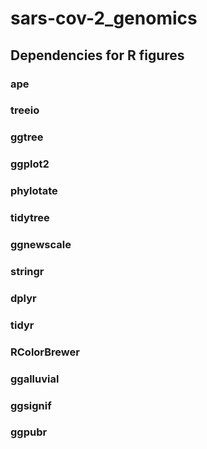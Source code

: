 # sars-cov-2_genomics
## Dependencies for R figures
### ape
### treeio
### ggtree
### ggplot2
### phylotate
### tidytree
### ggnewscale
### stringr
### dplyr
### tidyr
### RColorBrewer
### ggalluvial
### ggsignif
### ggpubr
